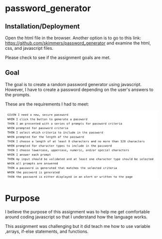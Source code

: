 # password_generator

## Installation/Deployment

Open the html file in the browser. Another option is to go to this link: <https://github.com/skimmers/password_generator> and examine the html, css, and javascript files.

Please check to see if the assignment goals are met.

## Goal

The goal is to create a random password generator using javascript. However, I have to create a password depending on the user's answers to the prompts. 

These are the requirements I had to meet: 

![MinimunRequirements](./assets/requirements.png)

# Purpose

I believe the purpose of this assignment was to help me get comfortable around coding javascript so that I understand how the language works. 

This assignment was challenging but it did teach me how to use variable ,arrays, if-else statements, and functions. 
